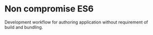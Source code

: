 # Non compromise ES6

Development workflow for authoring application without requirement of build and bundling.

